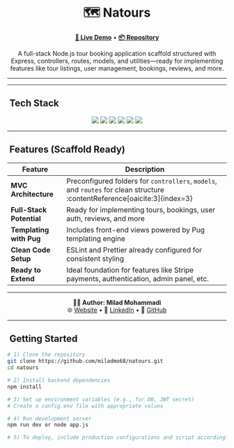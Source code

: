 <h1 align="center">🗺️ Natours</h1>

<p align="center">
  <a href="#"><b>🔗 Live Demo</b></a> •
  <a href="https://github.com/miladmo68/natours"><b>📦 Repository</b></a>
</p>

<p align="center">
  A full-stack Node.js tour booking application scaffold structured with Express, controllers, routes, models, and utilities—ready for implementing features like tour listings, user management, bookings, reviews, and more.
</p>

---

---

## ​ Tech Stack

<p align="center">
  <img src="https://img.shields.io/badge/Node.js-green?style=for-the-badge&logo=node.js&logoColor=white" />
  <img src="https://img.shields.io/badge/Express-gray?style=for-the-badge&logo=express&logoColor=white" />
  <img src="https://img.shields.io/badge/MongoDB-4DB33D?style=for-the-badge&logo=mongodb&logoColor=white" />
  <img src="https://img.shields.io/badge/Pug-template-orange?style=for-the-badge&logo=pug&logoColor=white" />
  <img src="https://img.shields.io/badge/ESLint-configured-4B32C3?style=for-the-badge&logo=eslint&logoColor=white" />
  <img src="https://img.shields.io/badge/Prettier-setup-F7B93E?style=for-the-badge&logo=prettier&logoColor=black" />
</p>

---

## ​ Features (Scaffold Ready)

| Feature                        | Description |
|-------------------------------|-------------|
| **MVC Architecture**          | Preconfigured folders for `controllers`, `models`, and `routes` for clean structure :contentReference[oaicite:3]{index=3} |
| **Full-Stack Potential**      | Ready for implementing tours, bookings, user auth, reviews, and more |
| **Templating with Pug**       | Includes front-end views powered by Pug templating engine |
| **Clean Code Setup**          | ESLint and Prettier already configured for consistent styling |
| **Ready to Extend**           | Ideal foundation for features like Stripe payments, authentication, admin panel, etc. |

---

<p align="center">
  <b>👨‍💻 Author: Milad Mohammadi</b><br>
  🌐 <a href="https://miladweb.com">Website</a> • 💼 <a href="https://linkedin.com/in/miladmo68">LinkedIn</a> • 🐙 <a href="https://github.com/miladmo68">GitHub</a>
</p>

---

## ​ Getting Started

```bash
# 1) Clone the repository
git clone https://github.com/miladmo68/natours.git
cd natours

# 2) Install backend dependencies
npm install

# 3) Set up environment variables (e.g., for DB, JWT secret)
# Create a config.env file with appropriate values

# 4) Run development server
npm run dev or node app.js

# 5) To deploy, include production configurations and script accordingly
